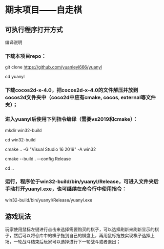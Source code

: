 # 期末项目——自走棋
## 可执行程序打开方式
编译说明
### 下载本项目repo：
git clone https://github.com/yuanleyl666/yuanyl

cd yuanyl
### 	下载cocos2d-x-4.0，把cocos2d-x-4.0的文件解压并放到cocos2d文件夹中（coco2d中应有cmake, cocos, external等文件夹）；
### 	进入yuanyl后使用下列指令编译（需要vs2019和cmake）：
mkdir win32-build

cd win32-build

cmake .. -G "Visual Studio 16 2019" -A win32

cmake --build . --config Release

cd ..
###  运行，程序位于win32-build/bin/yuanyl/Release，可进入文件夹后手动打开yuanyl.exe，也可继续在命令行中使用指令：
 win32-build/bin/yuanyl/Release/yuanyl.exe

## 游戏玩法
玩家使用鼠标左键进行点击来选择需要购买的棋子，可以选择刷新来刷新显示的棋子，然后可以将仓库中的棋子拖到自己的棋盘上，再用鼠标拖拽实现棋子选择上场，一轮战斗结束后玩家可以选择进行下一轮战斗或者退出；
